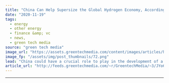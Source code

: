 ```yaml
---
title: "China Can Help Supersize the Global Hydrogen Economy, According to Shell"
date: "2020-11-19"
tags: 
  - energy
  - other energy
  - finance &amp; vc
  - news,
  - green tech media
source: "green tech media"
image_url: "https://assets.greentechmedia.com/content/images/articles/hydrogen_refuelling_station_XL_Credit_Shell_Brian_Buchsdruecker.jpg"
image_fp: "/assets/img/post_thumbnails/72.png"
lead: "China could have a crucial role to play in the development of a global hydrogen economy, with its massive demand for decarbonization technologies likely to drive large-scale deployments that will help cut costs around the world, according to oil majo ..."
article_url: "http://feeds.greentechmedia.com/~r/GreentechMedia/~3/JYo6OXSKYQ0/china-can-help-supersize-global-hydrogen-economy-says-shell"
---
```


---

